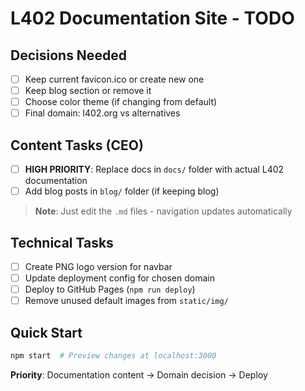 # L402 Documentation Site - TODO

## Decisions Needed
- [ ] Keep current favicon.ico or create new one
- [ ] Keep blog section or remove it
- [ ] Choose color theme (if changing from default)
- [ ] Final domain: l402.org vs alternatives

## Content Tasks (CEO)
- [ ] **HIGH PRIORITY**: Replace docs in `docs/` folder with actual L402 documentation
- [ ] Add blog posts in `blog/` folder (if keeping blog)

> **Note**: Just edit the `.md` files - navigation updates automatically

## Technical Tasks
- [ ] Create PNG logo version for navbar
- [ ] Update deployment config for chosen domain
- [ ] Deploy to GitHub Pages (`npm run deploy`)
- [ ] Remove unused default images from `static/img/`

## Quick Start
```bash
npm start  # Preview changes at localhost:3000
```

**Priority**: Documentation content → Domain decision → Deploy